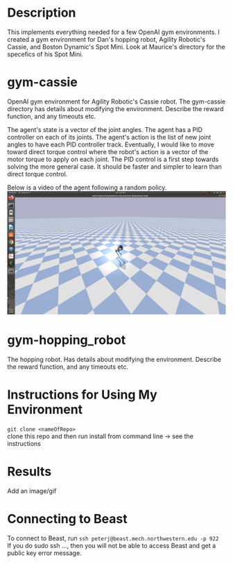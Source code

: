 # Description
This implements everything needed for a few OpenAI gym environments. I created a gym environment for Dan's hopping robot, Agility Robotic's Cassie, and Boston Dynamic's Spot Mini. Look at Maurice's directory for the specefics of his Spot Mini.

# gym-cassie
OpenAI gym environment for Agility Robotic's Cassie robot. The gym-cassie directory has details about modifying the environment. Describe the reward function, and any timeouts etc. <br />

The agent's state is a vector of the joint angles. The agent has a PID controller on each of its joints. The agent's action is the list of new joint angles to have each PID controller track. Eventually, I would like to move toward direct torque control where the robot's action is a vector of the motor torque to apply on each joint. The PID control is a first step towards solving the more general case. It should be faster and simpler to learn than direct torque control. <br />

Below is a video of the agent following a random policy. <br />
![Cassie Robot Following a Random Policy](images/random_actions2.gif)


# gym-hopping_robot
The hopping robot. Has details about modifying the environment. Describe the reward function, and any timeouts etc.  

# Instructions for Using My Environment 
```git clone <nameOfRepo>``` <br />
clone this repo and then run install from command line -> see the instructions

# Results  
Add an image/gif

# Connecting to Beast
To connect to Beast, run ```ssh peterj@beast.mech.northwestern.edu -p 922``` <br />
If you do sudo ssh ..., then you will not be able to access Beast and get a public key error message.


